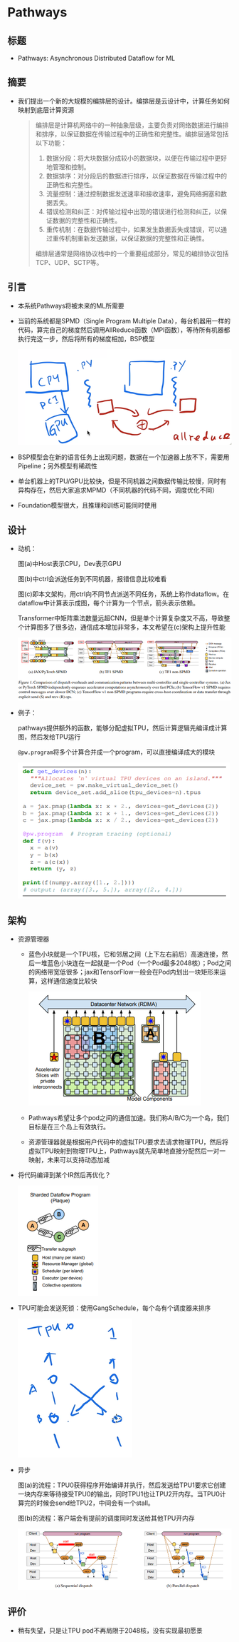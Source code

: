 # Pathways

## 标题

- Pathways: Asynchronous Distributed Dataflow for ML

## 摘要

- 我们提出一个新的大规模的编排层的设计。编排层是云设计中，计算任务如何映射到底层计算资源

  > 编排层是计算机网络中的一种抽象层级，主要负责对网络数据进行编排和排序，以保证数据在传输过程中的正确性和完整性。编排层通常包括以下功能：
  >
  > 1. 数据分段：将大块数据分成较小的数据块，以便在传输过程中更好地管理和控制。
  > 2. 数据排序：对分段后的数据进行排序，以保证数据在传输过程中的正确性和完整性。
  > 3. 流量控制：通过控制数据发送速率和接收速率，避免网络拥塞和数据丢失。
  > 4. 错误检测和纠正：对传输过程中出现的错误进行检测和纠正，以保证数据的完整性和正确性。
  > 5. 重传机制：在数据传输过程中，如果发生数据丢失或错误，可以通过重传机制重新发送数据，以保证数据的完整性和正确性。
  >
  > 编排层通常是网络协议栈中的一个重要组成部分，常见的编排协议包括TCP、UDP、SCTP等。

## 引言

- 本系统Pathways将被未来的ML所需要

- 当前的系统都是SPMD（Single Program Multiple Data），每台机器用一样的代码，算完自己的梯度然后调用AllReduce函数（MPI函数），等待所有机器都执行完这一步，然后将所有的梯度相加，BSP模型

  ![image-20230508232258097](43-Pathways.assets/image-20230508232258097.png)

- BSP模型会在新的语言任务上出现问题，数据在一个加速器上放不下，需要用Pipeline；另外模型有稀疏性

- 单台机器上的TPU/GPU比较快，但是不同机器之间数据传输比较慢，同时有异构存在，然后大家追求MPMD（不同机器的代码不同，调度优化不同）

- Foundation模型很大，且推理和训练可能同时使用

## 设计

- 动机：

  图(a)中Host表示CPU，Dev表示GPU

  图(b)中ctrl会派送任务到不同机器，报错信息比较难看

  图(c)即本文架构，用ctrl向不同节点派送不同任务，系统上称作dataflow。在dataflow中计算表示成图，每个计算为一个节点，箭头表示依赖。

  Transformer中矩阵乘法数量远超CNN，但是单个计算复杂度又不高，导致整个计算图多了很多边，通信成本增加非常多，本文希望在(c)架构上提升性能

  ![image-20230509001121160](43-Pathways.assets/image-20230509001121160.png)

- 例子：

  pathways提供额外的函数，能够分配虚拟TPU，然后计算逻辑先编译成计算图，然后发给TPU运行

  `@pw.program`将多个计算合并成一个program，可以直接编译成大的模块

  ![image-20230509002733558](43-Pathways.assets/image-20230509002733558.png)

## 架构

- 资源管理器

  - 蓝色小块就是一个TPU核，它和邻居之间（上下左右前后）高速连接，然后一堆蓝色小块连在一起就是一个Pod（一个Pod最多2048核）；Pod之间的网络带宽低很多；jax和TensorFlow一般会在Pod内划出一块矩形来运算，这样通信速度比较快

    ![image-20230509003128130](43-Pathways.assets/image-20230509003128130.png)

  - Pathways希望让多个pod之间的通信加速。我们称A/B/C为一个岛，我们目标是在三个岛上有效执行。

  - 资源管理器就是根据用户代码中的虚拟TPU要求去请求物理TPU，然后将虚拟TPU映射到物理TPU上，Pathways就先简单地直接分配然后一对一映射，未来可以支持动态加减

- 将代码编译到某个IR然后再优化？

  ![image-20230509110832346](43-Pathways.assets/image-20230509110832346.png)

- TPU可能会发送死锁：使用GangSchedule，每个岛有个调度器来排序

  ![image-20230509110938690](43-Pathways.assets/image-20230509110938690.png)

- 异步

  图(a)的流程：TPU0获得程序开始编译并执行，然后发送给TPU1要求它创建一块内存来等待接受TPU0的输出，同时TPU1也让TPU2开内存。当TPU0计算完的时候会send给TPU2，中间会有一个stall。

  图(b)的流程：客户端会有提前的调度同时发送给其他TPU开内存

  ![image-20230509111144787](43-Pathways.assets/image-20230509111144787.png)

## 评价

- 稍有失望，只是让TPU pod不再局限于2048核，没有实现最初愿景